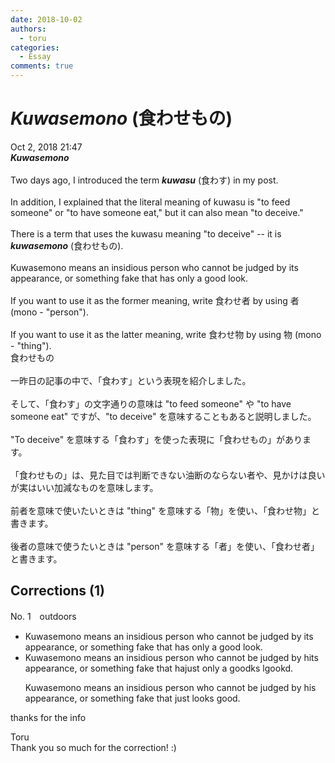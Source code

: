 ```yaml
---
date: 2018-10-02
authors:
  - toru
categories:
  - Essay
comments: true
---
```


# <strong><em>Kuwasemono</strong></em> (食わせもの)
<div class="date">Oct 2, 2018 21:47</div>
<div id="post"><div id="body_show_ori">
<strong><em>Kuwasemono</strong></em><br/><br/>Two days ago, I introduced the term <strong><em>kuwasu</em></strong> (食わす) in my post.<br/><br/>In addition, I explained that the literal meaning of kuwasu is "to feed someone" or "to have someone eat," but it can also mean "to deceive."<br/><br/>There is a term that uses the kuwasu meaning "to deceive" -- it is <strong><em>kuwasemono</em></strong> (食わせもの).<br/><br/>Kuwasemono means an insidious person who cannot be judged by its appearance, or something fake that has only a good look.<br/><br/>If you want to use it as the former meaning, write 食わせ者 by using 者 (mono - "person").<br/><br/>If you want to use it as the latter meaning, write 食わせ物 by using 物 (mono - "thing").
</div></div>

<!-- more -->

<div id="post_ja"><div id="body_show_mo">
食わせもの<br/><br/>一昨日の記事の中で、「食わす」という表現を紹介しました。<br/><br/>そして、「食わす」の文字通りの意味は "to feed someone" や "to have someone eat" ですが、"to deceive" を意味することもあると説明しました。<br/><br/>"To deceive" を意味する「食わす」を使った表現に「食わせもの」があります。<br/><br/>「食わせもの」は、見た目では判断できない油断のならない者や、見かけは良いが実はいい加減なものを意味します。<br/><br/>前者を意味で使いたいときは "thing" を意味する「物」を使い、「食わせ物」と書きます。<br/><br/>後者の意味で使うたいときは "person" を意味する「者」を使い、「食わせ者」と書きます。
</div></div>

## Corrections (1)
<div id="block"><div class="first_name"> No. 1　<span class="just_name">outdoors</span></div><div id="block2">
<ul class="correction_field">
<li class="incorrect">Kuwasemono means an insidious person who cannot be judged by its appearance, or something fake that has only a good look.</li>
<li class="corrected correct">
Kuwasemono means an insidious person who cannot be judged by <span class="f_red">h</span>i<span class="f_gray"><span class="sline">t</span></span>s appearance, or something fake that <span class="f_gray"><span class="sline">ha</span></span><span class="f_red">ju</span>s<span class="f_red">t</span> <span class="f_gray"><span class="sline">on</span></span>l<span class="f_gray"><span class="sline">y a g</span></span>oo<span class="f_gray"><span class="sline">d</span></span><span class="f_red">ks</span> <span class="f_gray"><span class="sline">l</span></span><span class="f_red">g</span>oo<span class="f_gray"><span class="sline">k</span></span><span class="f_red">d</span>.<span class="f_red"> </span>
<p class="correction_comment">Kuwasemono means an insidious person who cannot be judged by his appearance, or something fake that just looks good.</p>
</li>
</ul>
<p class="comment_small">
 thanks for the info
</p>

</div><div class="name"><span class="just_name">Toru</span><br>
Thank you so much for the correction! :)
</div>
</div>
